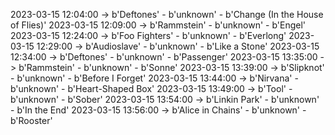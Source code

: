 2023-03-15 12:04:00 -> b'Deftones' - b'unknown' - b'Change (In the House of Flies)'
2023-03-15 12:09:00 -> b'Rammstein' - b'unknown' - b'Engel'
2023-03-15 12:24:00 -> b'Foo Fighters' - b'unknown' - b'Everlong'
2023-03-15 12:29:00 -> b'Audioslave' - b'unknown' - b'Like a Stone'
2023-03-15 12:34:00 -> b'Deftones' - b'unknown' - b'Passenger'
2023-03-15 13:35:00 -> b'Rammstein' - b'unknown' - b'Sonne'
2023-03-15 13:39:00 -> b'Slipknot' - b'unknown' - b'Before I Forget'
2023-03-15 13:44:00 -> b'Nirvana' - b'unknown' - b'Heart-Shaped Box'
2023-03-15 13:49:00 -> b'Tool' - b'unknown' - b'Sober'
2023-03-15 13:54:00 -> b'Linkin Park' - b'unknown' - b'In the End'
2023-03-15 13:56:00 -> b'Alice in Chains' - b'unknown' - b'Rooster'
